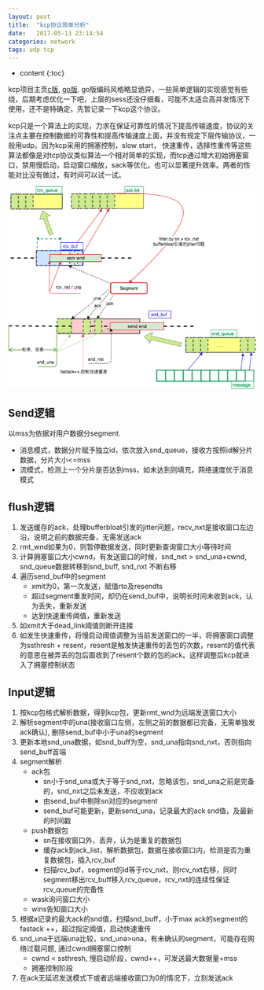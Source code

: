 ```yaml
---
layout: post
title:  "kcp协议简单分析"
date:   2017-05-13 23:14:54
categories: network
tags: udp tcp
---
```


* content
{:toc}


kcp项目主页[c版](https://github.com/skywind3000/kcp), [go版](https://github.com/xtaci/kcp-go). go版编码风格略显诡异，一些简单逻辑的实现感觉有些绕，后期考虑优化一下吧，上层的sess还没仔细看，可能不太适合高并发情况下使用，还不是特确定，先暂记录一下kcp这个协议。

kcp只是一个算法上的实现，力求在保证可靠性的情况下提高传输速度，协议的关注点主要在控制数据的可靠性和提高传输速度上面，并没有规定下层传输协议，一般用udp。因为kcp采用的拥塞控制，slow start， 快速重传，选择性重传等这些算法都像是对tcp协议类似算法一个相对简单的实现，而tcp通过增大初始拥塞窗口，禁用慢启动，启动窗口缩放，sack等优化，也可以显著提升效率。两者的性能对比没有做过，有时间可以试一试。

<img src="kcp.png" alt="kcp"/>

Send逻辑
---
以mss为依据对用户数据分segment.
- 消息模式，数据分片赋予独立id，依次放入snd_queue，接收方按照id解分片数据，分片大小<=mss
- 流模式，检测上一个分片是否达到mss，如未达到则填充，网络速度优于消息模式
     
flush逻辑
---
1. 发送缓存的ack，处理bufferbloat引发的jitter问题，recv_nxt是接收窗口左边沿，说明之前的数据完备，无需发送ack
2. rmt_wnd如果为0，则暂停数据发送，同时更新查询窗口大小等待时间
3. 计算拥塞窗口大小cwnd，有发送窗口的时候，snd_nxt > snd_una+cwnd, snd_queue数据转移到snd_buff, snd_nxt 不断右移
4. 遍历send_buf中的segment
    - xmit为0，第一次发送，赋值rto及resendts
    - 超过segment重发时间，却仍在send_buf中，说明长时间未收到ack，认为丢失，重新发送
    - 达到快速重传阈值，重新发送
5. 如xmit大于dead_link阈值则断开连接
6. 如发生快速重传，将慢启动阈值调整为当前发送窗口的一半，将拥塞窗口调整为ssthresh + resent，resent是触发快速重传的丢包的次数，resent的值代表的意思在被弄丢的包后面收到了resent个数的包的ack。这样调整后kcp就进入了拥塞控制状态
    
Input逻辑
---
1. 按kcp包格式解析数据，得到kcp包，更新rmt_wnd为远端发送窗口大小
2. 解析segment中的una(接收窗口左侧，左侧之前的数据都已完备，无需单独发ack确认), 删除send_buf中小于una的segment
3. 更新本地snd_una数据，如snd_buff为空，snd_una指向snd_nxt，否则指向send_buff首端
4. segment解析
   - ack包
     - sn小于snd_una或大于等于snd_nxt，忽略该包，snd_una之前是完备的，snd_nxt之后未发送，不应收到ack
     - 由send_buf中剔除sn对应的segment
     - send_buf可能更新，更新send_una，记录最大的ack snd值，及最新的时间戳
   - push数据包
     - sn在接收窗口外，丢弃，认为是重复的数据包  
     - 缓存ack到ack_list，解析数据包，数据在接收窗口内，检测是否为重复数据包，插入rcv_buf
     - 扫描rcv_buf，segment的id等于rcv_nxt，则rcv_nxt右移，同时segment移出rcv_buff移入rcv_queue，rcv_nxt的连续性保证rcv_queue的完备性
   - wask询问窗口大小
   - wins告知窗口大小      
5. 根据a记录的最大ack的snd值，扫描snd_buff，小于max ack的segment的fastack ++，超过指定阈值，启动快速重传
6. snd_una于远端una比较，snd_una>una，有未确认的segment，可能存在网络过载问题, 通过cwnd拥塞窗口控制
   - cwnd < ssthresh, 慢启动阶段，cwnd++，可发送最大数据量+mss
   - 拥塞控制阶段
7. 在ack无延迟发送模式下或者远端接收窗口为0的情况下，立刻发送ack

